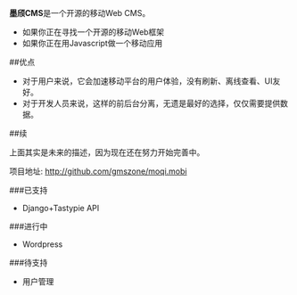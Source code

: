 **墨颀CMS**是一个开源的移动Web CMS。

 - 如果你正在寻找一个开源的移动Web框架
 - 如果你正在用Javascript做一个移动应用
 
##优点 

 - 对于用户来说，它会加速移动平台的用户体验，没有刷新、离线查看、UI友好。
 - 对于开发人员来说，这样的前后台分离，无遗是最好的选择，仅仅需要提供数据。
 
 
##续

上面其实是未来的描述，因为现在还在努力开始完善中。

项目地址: http://github.com/gmszone/moqi.mobi


###已支持

 - Django+Tastypie API
 
###进行中
 
 - Wordpress
 
###待支持
 
 - 用户管理
 